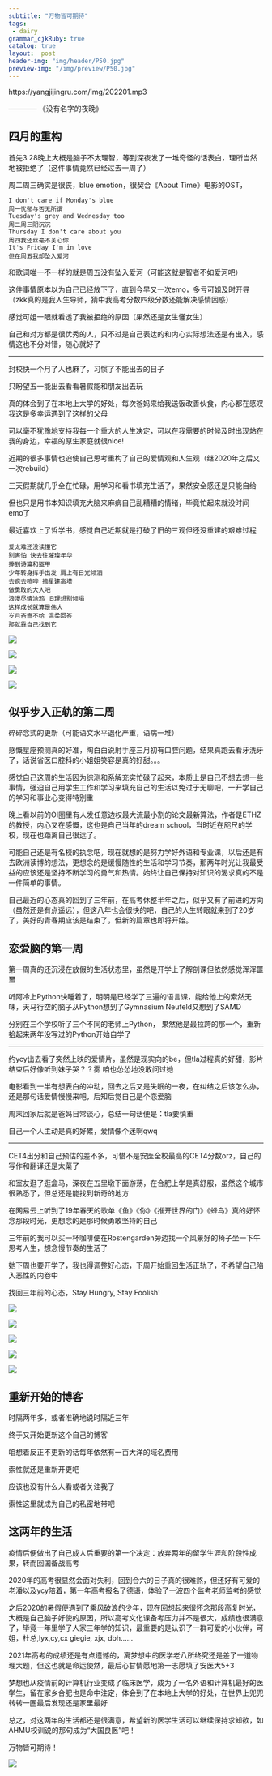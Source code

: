 ```yaml
---
subtitle: "万物皆可期待"
tags: 
 - dairy
grammar_cjkRuby: true
catalog: true
layout:  post
header-img: "img/header/P50.jpg"
preview-img: "/img/preview/P50.jpg"
---
```


<p>https://yangjijingru.com/img/202201.mp3</p>

———— 《没有名字的夜晚》

## 四月的重构

首先3.28晚上大概是脑子不太理智，等到深夜发了一堆奇怪的话表白，理所当然地被拒绝了（这件事情竟然已经过去一周了）

周二周三确实是很丧，blue emotion，很契合《About Time》电影的OST，
```
I don't care if Monday's blue
周一忧郁与否无所谓
Tuesday's grey and Wednesday too
周二周三阴沉沉
Thursday I don't care about you
周四我还丝毫不关心你
It's Friday I'm in love
但在周五我却坠入爱河
```
和歌词唯一不一样的就是周五没有坠入爱河（可能这就是智者不如爱河吧）

这件事情原本以为自己已经放下了，直到今早又一次emo，多亏可姐及时开导（zkk真的是我人生导师，猜中我高考分数四级分数还能解决感情困惑）

感觉可姐一眼就看透了我被拒绝的原因（果然还是女生懂女生）

自己和对方都是很优秀的人，只不过是自己表达的和内心实际想法还是有出入，感情这也不分对错，随心就好了

------

封校快一个月了人也麻了，习惯了不能出去的日子

只盼望五一能出去看看暑假能和朋友出去玩

真的体会到了在本地上大学的好处，每次爸妈来给我送饭改善伙食，内心都在感叹我这是多幸运遇到了这样的父母

可以毫不犹豫地支持我每一个重大的人生决定，可以在我需要的时候及时出现站在我的身边，幸福的原生家庭就很nice!

近期的很多事情也迫使自己思考重构了自己的爱情观和人生观（继2020年之后又一次rebuild）

三天假期就几乎全在忙碌，用学习和看书填充生活了，果然安全感还是只能自给

但也只是用书本知识填充大脑来麻痹自己乱糟糟的情绪，毕竟忙起来就没时间emo了

最近喜欢上了哲学书，感觉自己近期就是打破了旧的三观但还没重建的艰难过程

```
爱太难还没读懂它
别害怕 快去往璀璨年华
捧到诗篇和盔甲
少年转身挥手出发 肩上有日光倾洒
去疯去喧哗 摘星建高塔
做勇敢的大人吧
浪漫尽情涂鸦 旧理想别倾塌
这样成长就算是伟大
岁月吝啬不给 温柔回答
那就靠自己找到它
```

![](https://yangjijingru.com/img/2022/040401.jpg)

![](https://yangjijingru.com/img/2022/040402.jpg)

![](https://yangjijingru.com/img/2022/040403.jpg)

![](https://yangjijingru.com/img/2022/040404.jpg)

## 似乎步入正轨的第二周

碎碎念式的更新（可能语文水平退化严重，语病一堆）

感慨星座预测真的好准，陶白白说射手座三月初有口腔问题，结果真跑去看牙洗牙了，话说省医口腔科的小姐姐笑容是真的好甜。。。

感觉自己这周的生活因为综测和系解充实忙碌了起来，本质上是自己不想去想一些事情，强迫自己用学生工作和学习来填充自己的生活以免过于无聊吧，一开学自己的学习和事业心变得特别重

晚上看以前的OI圈里有人发任意边权最大流最小割的论文最新算法，作者是ETHZ的教授，内心又在感慨，这也是自己当年的dream school，当时近在咫尺的学校，现在也距离自己很远了。

可能自己还是有名校的执念吧，现在就想的是努力学好外语和专业课，以后还是有去欧洲读博的想法，更想念的是缓慢随性的生活和学习节奏，那两年时光让我最受益的应该还是坚持不断学习的勇气和热情。始终让自己保持对知识的渴求真的不是一件简单的事情。

自己最近的心态真的回到了三年前，在高考休整半年之后，似乎又有了前进的方向（虽然还是有点遥远），但这八年也会很快的吧，自己的人生转眼就来到了20岁了，美好的青春期应该是结束了，但新的篇章也即将开始。

## 恋爱脑的第一周

第一周真的还沉浸在放假的生活状态里，虽然是开学上了解剖课但依然感觉浑浑噩噩

听阿冷上Python快睡着了，明明是已经学了三遍的语言课，能给他上的索然无味，天马行空的脑子从Python想到了Gymnasium Neufeld又想到了SAMD

分别在三个学校听了三个不同的老师上Python， 果然他是最拉跨的那一个，重新拾起来两年没写过的Python开始自学了

------

约ycy出去看了突然上映的爱情片，虽然是现实向的be，但tla过程真的好甜，影片结束后好像听到妹子哭？？雾 咱也怂怂地没敢问过她

电影看到一半有想表白的冲动，回去之后又是失眠的一夜，在纠结之后该怎么办，还是那句话爱情慢慢来吧，后知后觉自己是个恋爱脑

周末回家后就是爸妈日常谈心，总结一句话便是：tla要慎重

自己一个人主动是真的好累，爱情像个迷啊qwq

------

CET4出分和自己预估的差不多，可惜不是安医全校最高的CET4分数orz，自己的写作和翻译还是太菜了

和室友逛了逛盒马，深夜在五里墩下面游荡，在合肥上学是真舒服，虽然这个城市很熟悉了，但总还是能找到新奇的地方

在网易云上听到了19年春天的歌单《鱼》《你》《推开世界的门》《蜂鸟》真的好怀念那段时光，更想念的是那时候勇敢坚持的自己

三年前的我可以买一杯咖啡便在Rostengarden旁边找一个风景好的椅子坐一下午思考人生，想念慢节奏的生活了

她下周也要开学了，我也得调整好心态，下周开始重回生活正轨了，不希望自己陷入恶性的内卷中

找回三年前的心态，Stay Hungry, Stay Foolish!

![](https://yangjijingru.com/img/2022/022501.jpg)

![](https://yangjijingru.com/img/2022/022502.jpg)

![](https://yangjijingru.com/img/2022/022503.jpg)

![](https://yangjijingru.com/img/2022/022504.jpg)

![](https://yangjijingru.com/img/2022/022505.jpg)

## 重新开始的博客

时隔两年多，或者准确地说时隔近三年

终于又开始更新这个自己的博客

咱想着反正不更新的话每年依然有一百大洋的域名费用

索性就还是重新开更吧

应该也没有什么人看或者关注我了

索性这里就成为自己的私密地带吧

## 这两年的生活

疫情后便做出了自己成人后重要的第一个决定：放弃两年的留学生涯和阶段性成果，转而回国备战高考

2020年的高考很显然会面对失利，回到合六的日子真的很难熬，但还好有可爱的老潘以及ycy陪着，第一年高考报名了德语，体验了一波四个监考老师监考的感觉

之后2020的暑假便遇到了乘风破浪的少年，现在回想起来很怀念那段高复时光，大概是自己脑子好使的原因，所以高考文化课备考压力并不是很大，成绩也很满意了，毕竟一年里学了人家三年学的知识，最重要的是认识了一群可爱的小伙伴，可姐，杜总,lyx,cy,cx giegie, xjx, dbh......

2021年高考的成绩还是有点遗憾的，离梦想中的医学老八所终究还是差了一道物理大题，但这也就是命运使然，最后心甘情愿地第一志愿填了安医大5+3

梦想也从疫情前的计算机行业变成了临床医学，成为了一名外语和计算机最好的医学生，留在家乡合肥也是命中注定，体会到了在本地上大学的好处，在世界上兜兜转转一圈最后发现还是家里最好

总之，对这两年的生活都还是很满意，希望新的医学生活可以继续保持求知欲，如AHMU校训说的那句成为“大国良医”吧！

万物皆可期待！

![](https://yangjijingru.com/img/2022/021701.jpg)
